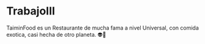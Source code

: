 # TrabajoIII
 TaiminFood es un Restaurante de mucha fama a nivel Universal, con comida exotica, casi hecha de otro planeta.
 👽🍗
